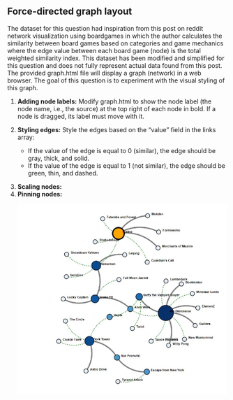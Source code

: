 <h2>Force-directed graph layout</h2>

<p>The dataset for this question had inspiration from this post on reddit
network visualization using boardgames in which the author calculates the similarity between board games
based on categories and game mechanics where the edge value between each board game (node) is the
total weighted similarity index. This dataset has been modified and simplified for this question and does not
fully represent actual data found from this post. The provided graph.html file will display a graph (network) in
a web browser. The goal of this question is to experiment with the visual styling of this graph.</p>
<ol>
 <li><p><b>Adding node labels:</b> Modify graph.html to show the node label (the node name, i.e., the source)
   at the top right of each node in bold. If a node is dragged, its label must move with it.</p></li>
 <li><p><b>Styling edges:</b> Style the edges based on the “value” field in the links array:
  <uL>
   <li>If the value of the edge is equal to 0 (similar), the edge should be gray, thick, and solid.</li>
   <li>If the value of the edge is equal to 1 (not similar), the edge should be green, thin, and dashed.</li></ul>
  </p></li>
 <li><b>Scaling nodes:</b></li>
<li><b>Pinning nodes:</b></li>
 
 
  <div  align="center">
  
 <kbd><img align="center" src="Force_directed_graph.jpg" /></kbd>

</div>

